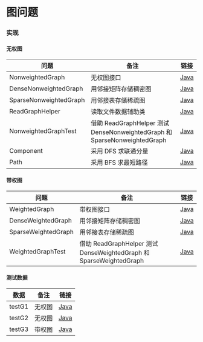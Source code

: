 # 图问题

### 实现

#### 无权图

| 问题 | 备注 | 链接 |
|---|---|---|
| NonweightedGraph | 无权图接口 | [Java](https://github.com/patricklin2018/DataStructures-Algorithmns/blob/master/nonweightedGraph/src/NonweightedGraph.java) |
| DenseNonweightedGraph | 用邻接矩阵存储稠密图 | [Java](https://github.com/patricklin2018/DataStructures-Algorithmns/blob/master/nonweightedGraph/src/DenseGraph.java) |
| SparseNonweightedGraph | 用邻接表存储稀疏图 | [Java](https://github.com/patricklin2018/DataStructures-Algorithmns/blob/master/nonweightedGraph/src/SparseGraph.java) |
| ReadGraphHelper | 读取文件数据辅助类 | [Java](https://github.com/patricklin2018/DataStructures-Algorithmns/blob/master/nonweightedGraph/src/ReadGraphHelper.java) |
| NonweightedGraphTest | 借助 ReadGraphHelper 测试 DenseNonweightedGraph 和 SparseNonweightedGraph | [Java](https://github.com/patricklin2018/DataStructures-Algorithmns/blob/master/nonweightedGraph/src/NonweightedGraphTest.java) |
| Component | 采用 DFS 求联通分量 | [Java](https://github.com/patricklin2018/DataStructures-Algorithmns/blob/master/nonweightedGraph/src/Component.java) |
| Path | 采用 BFS 求最短路径 | [Java](https://github.com/patricklin2018/DataStructures-Algorithmns/blob/master/nonweightedGraph/src/Path.java) |

#### 带权图

| 问题 | 备注 | 链接 |
|---|---|---|
| WeightedGraph | 带权图接口 | [Java](https://github.com/patricklin2018/DataStructures-Algorithmns/blob/master/nonweightedGraph/src/WeightedGraph.java) |
| DenseWeightedGraph | 用邻接矩阵存储稠密图 | [Java](https://github.com/patricklin2018/DataStructures-Algorithmns/blob/master/nonweightedGraph/src/DenseGraph.java) |
| SparseWeightedGraph | 用邻接表存储稀疏图 | [Java](https://github.com/patricklin2018/DataStructures-Algorithmns/blob/master/nonweightedGraph/src/SparseGraph.java) ||
| WeightedGraphTest | 借助 ReadGraphHelper 测试 DenseWeightedGraph 和 SparseWeightedGraph | [Java](https://github.com/patricklin2018/DataStructures-Algorithmns/blob/master/nonweightedGraph/src/DenseAndSparseGraph.java) |

#### 测试数据

| 数据 | 备注 | 链接 |
|---|---|---|
| testG1 | 无权图 | [Java](https://github.com/patricklin2018/DataStructures-Algorithmns/blob/master/nonweightedGraph/src/testG1.txt) |
| testG2 | 无权图 | [Java](https://github.com/patricklin2018/DataStructures-Algorithmns/blob/master/nonweightedGraph/src/testG2.txt) ||
| testG3 | 带权图 | [Java](https://github.com/patricklin2018/DataStructures-Algorithmns/blob/master/nonweightedGraph/src/testG3.txt) |
